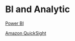# BI and Analytic

[Power BI](https://github.com/davidkhala/power/tree/main/bi)

[Amazon QuickSight](https://github.com/davidkhala/aws-collections/wiki/Amazon-QuickSight)
